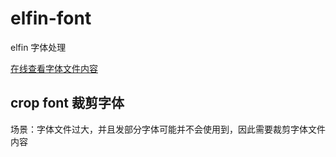 # elfin-font

elfin 字体处理

[在线查看字体文件内容](http://fontstore.baidu.com/static/editor/index.html)

## crop font 裁剪字体

场景：字体文件过大，并且发部分字体可能并不会使用到，因此需要裁剪字体文件内容